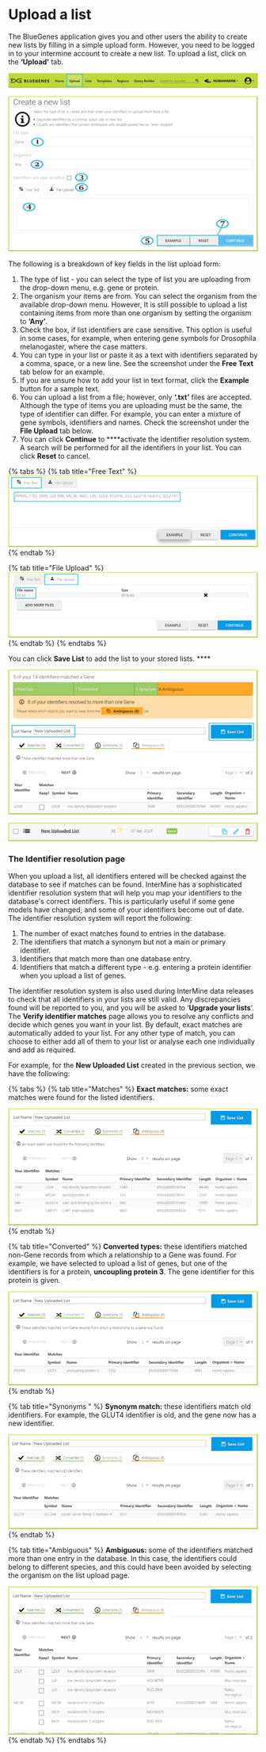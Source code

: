 # Upload a list

The BlueGenes application gives you and other users the ability to create new lists by filling in a simple upload form. However, you need to be logged in to your intermine account to create a new list. To upload a list, click on the **‘Upload’** tab. 

![](../../../.gitbook/assets/upload-tab.png)

![](../../../.gitbook/assets/upload-a-list.png)

The following is a breakdown of key fields in the list upload form: 

1. The type of list - you can select the type of list you are uploading from the drop-down menu, e.g. gene or protein. 
2. The organism your items are from. You can select the organism from the available drop-down menu. However, It is still possible to upload a list containing items from more than one organism by setting the organism to **‘Any’**.
3. Check the box, if list identifiers are case sensitive. This option is useful in some cases, for example, when entering gene symbols for Drosophila melanogaster, where the case matters.  
4. You can type in your list or paste it as a text with identifiers separated by a comma, space, or a new line. See the screenshot under the **Free Text** tab below for an example. 
5. If you are unsure how to add your list in text format, click the **Example** button for a sample text. 
6. You can upload a list from a file; however, only **‘.txt’** files are accepted. Although the type of items you are uploading must be the same, the type of identifier can differ. For example, you can enter a mixture of gene symbols, identifiers and names. Check the screenshot under the **File Upload** tab below.  
7. You can click **Continue** to ****activate the identifier resolution system. A search will be performed for all the identifiers in your list. You can click **Reset** to cancel. 

{% tabs %}
{% tab title="Free Text" %}
![](../../../.gitbook/assets/free-text-upload.png)
{% endtab %}

{% tab title="File Upload" %}
![](../../../.gitbook/assets/text-file-upload.png)
{% endtab %}
{% endtabs %}

You can click **Save List** to add the list to your stored lists.  ****

![](../../../.gitbook/assets/new-uploaded-list.png)

![](../../../.gitbook/assets/new-uploaded-list-2.png)

### The Identifier resolution page

When you upload a list, all identifiers entered will be checked against the database to see if matches can be found. InterMine has a sophisticated identifier resolution system that will help you map your identifiers to the database's correct identifiers. This is particularly useful if some gene models have changed, and some of your identifiers become out of date. The identifier resolution system will report the following:

1. The number of exact matches found to entries in the database.
2. The identifiers that match a synonym but not a main or primary identifier.
3. Identifiers that match more than one database entry.
4. Identifiers that match a different type - e.g. entering a protein identifier when you upload a list of genes.

The identifier resolution system is also used during InterMine data releases to check that all identifiers in your lists are still valid. Any discrepancies found will be reported to you, and you will be asked to ‘**Upgrade your lists**’. The **Verify identifier matches** page allows you to resolve any conflicts and decide which genes you want in your list. By default, exact matches are automatically added to your list. For any other type of match, you can choose to either add all of them to your list or analyse each one individually and add as required. 

For example, for the **New Uploaded List** created in the previous section, we have the following: 

{% tabs %}
{% tab title="Matches" %}
**Exact matches:** some exact matches were found for the listed identifiers.

![](../../../.gitbook/assets/matches-2-.png)
{% endtab %}

{% tab title="Converted" %}
**Converted types:** these identifiers matched non-Gene records from which a relationship to a Gene was found. For example, we have selected to upload a list of genes, but one of the identifiers is for a protein, **uncoupling protein 3**. The gene identifier for this protein is given.

![](../../../.gitbook/assets/converted-2-.png)
{% endtab %}

{% tab title="Synonyms " %}
**Synonym match:** these identifiers match old identifiers. For example, the GLUT4 identifier is old, and the gene now has a new identifier. 

![](../../../.gitbook/assets/synonyms.png)
{% endtab %}

{% tab title="Ambiguous" %}
**Ambiguous:** some of the identifiers matched more than one entry in the database. In this case, the identifiers could belong to different species, and this could have been avoided by selecting the organism on the list upload page. 

![](../../../.gitbook/assets/ambiguous-3-.png)
{% endtab %}
{% endtabs %}

